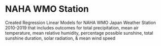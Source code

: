 # NAHA WMO Station
 Created Regression Linear Models for NAHA WMO Japan Weather Station 2010-2019 that includes outcomes for total precipitation, mean air temperature, mean relative humidity, percentage possible sunshine, total sunshine duration, solar radiation, & mean wind speed
